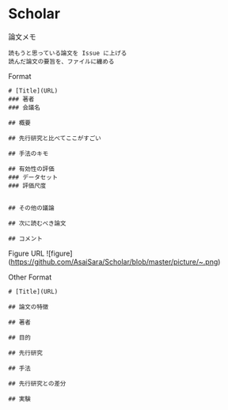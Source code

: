 # Scholar

論文メモ

    読もうと思っている論文を Issue に上げる
    読んだ論文の要旨を、ファイルに纏める

Format

    # [Title](URL)
    ### 著者
    ### 会議名

    ## 概要

    ## 先行研究と比べてここがすごい

    ## 手法のキモ

    ## 有効性の評価
    ### データセット
    ### 評価尺度
    
 
    ## その他の議論

    ## 次に読むべき論文

    ## コメント

Figure URL
    \!\[figure](https://github.com/AsaiSara/Scholar/blob/master/picture/~.png)


Other Format

    # [Title](URL)

    ## 論文の特徴

    ## 著者

    ## 目的

    ## 先行研究
 
    ## 手法

    ## 先行研究との差分

    ## 実験
